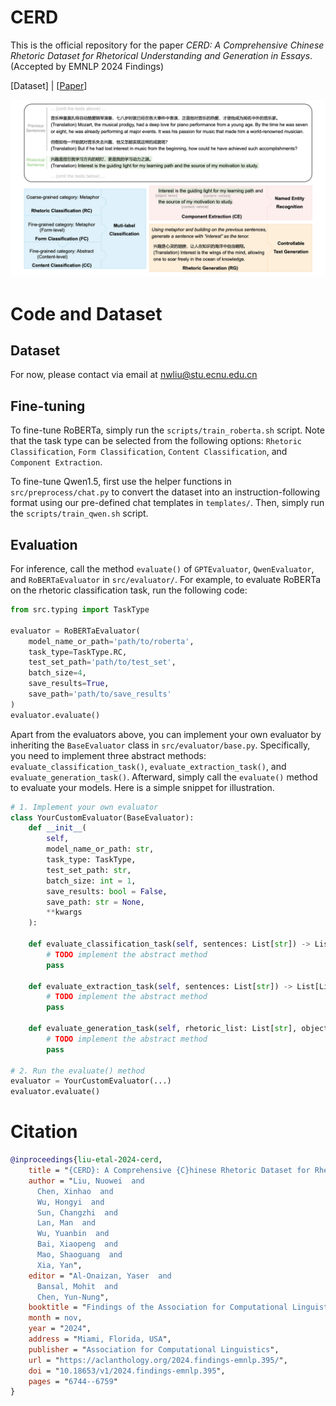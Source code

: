 # CERD

This is the official repository for the paper *CERD: A Comprehensive Chinese Rhetoric Dataset for Rhetorical Understanding and Generation in Essays*. (Accepted by EMNLP 2024 Findings)

\[Dataset\] | \[[Paper](https://aclanthology.org/2024.findings-emnlp.395.pdf)\]

![](./docs/example.png)

# Code and Dataset

## Dataset

For now, please contact via email at nwliu@stu.ecnu.edu.cn

## Fine-tuning

To fine-tune RoBERTa, simply run the `scripts/train_roberta.sh` script. Note that the task type can be selected from the following options: `Rhetoric Classification`, `Form Classification`, `Content Classification`, and `Component Extraction`.

To fine-tune Qwen1.5, first use the helper functions in `src/preprocess/chat.py` to convert the dataset into an instruction-following format using our pre-defined chat templates in `templates/`. Then, simply run the `scripts/train_qwen.sh` script.

## Evaluation

For inference, call the method `evaluate()` of `GPTEvaluator`, `QwenEvaluator`, and `RoBERTaEvaluator` in `src/evaluator/`. For example, to evaluate RoBERTa on the rhetoric classification task, run the following code:

```python
from src.typing import TaskType

evaluator = RoBERTaEvaluator(
    model_name_or_path='path/to/roberta',
    task_type=TaskType.RC,
    test_set_path='path/to/test_set',
    batch_size=4,
    save_results=True,
    save_path='path/to/save_results'
)
evaluator.evaluate()
```

Apart from the evaluators above, you can implement your own evaluator by inheriting the `BaseEvaluator` class in `src/evaluator/base.py`. Specifically, you need to implement three abstract methods: `evaluate_classification_task()`, `evaluate_extraction_task()`, and `evaluate_generation_task()`. Afterward, simply call the `evaluate()` method to evaluate your models. Here is a simple snippet for illustration.

```python
# 1. Implement your own evaluator
class YourCustomEvaluator(BaseEvaluator):
    def __init__(
        self,
        model_name_or_path: str,
        task_type: TaskType,
        test_set_path: str,
        batch_size: int = 1,
        save_results: bool = False,
        save_path: str = None,
        **kwargs
    ):

    def evaluate_classification_task(self, sentences: List[str]) -> List[List[int]]:
        # TODO implement the abstract method
        pass

    def evaluate_extraction_task(self, sentences: List[str]) -> List[List[str]]:
        # TODO implement the abstract method
        pass

    def evaluate_generation_task(self, rhetoric_list: List[str], object_list: List[str], previous_sentences_list: List[List[str]]) -> List[str]:
        # TODO implement the abstract method
        pass

# 2. Run the evaluate() method
evaluator = YourCustomEvaluator(...)
evaluator.evaluate()
```

# Citation

```bibtex
@inproceedings{liu-etal-2024-cerd,
    title = "{CERD}: A Comprehensive {C}hinese Rhetoric Dataset for Rhetorical Understanding and Generation in Essays",
    author = "Liu, Nuowei  and
      Chen, Xinhao  and
      Wu, Hongyi  and
      Sun, Changzhi  and
      Lan, Man  and
      Wu, Yuanbin  and
      Bai, Xiaopeng  and
      Mao, Shaoguang  and
      Xia, Yan",
    editor = "Al-Onaizan, Yaser  and
      Bansal, Mohit  and
      Chen, Yun-Nung",
    booktitle = "Findings of the Association for Computational Linguistics: EMNLP 2024",
    month = nov,
    year = "2024",
    address = "Miami, Florida, USA",
    publisher = "Association for Computational Linguistics",
    url = "https://aclanthology.org/2024.findings-emnlp.395/",
    doi = "10.18653/v1/2024.findings-emnlp.395",
    pages = "6744--6759"
}
```